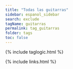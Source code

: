 ```yaml
---
title: "Todas las guitarras"
sidebar: espanol_sidebar
search: exclude
tagName: guitarras
permalink: tag_guitarras
folder: tags
toc: false
---
```

{% include taglogic.html %}

{% include links.html %}
